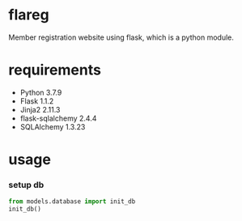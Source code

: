 # flareg
 Member registration website using flask, which is a python module.

 # requirements
 
 - Python 3.7.9
 - Flask 1.1.2
 - Jinja2 2.11.3
 - flask-sqlalchemy 2.4.4
 - SQLAlchemy 1.3.23

 # usage

 ### setup db

 ```python
 from models.database import init_db
 init_db()
 ```